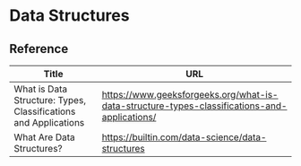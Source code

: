 # Data Structures

## Reference

Title | URL
--- | ---
What is Data Structure: Types, Classifications and Applications | <https://www.geeksforgeeks.org/what-is-data-structure-types-classifications-and-applications/>
What Are Data Structures? | <https://builtin.com/data-science/data-structures>
